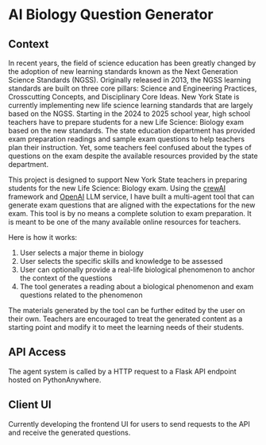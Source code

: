 # AI Biology Question Generator

## Context
In recent years, the field of science education has been greatly changed by the adoption of new learning standards known as the Next Generation Science Standards (NGSS). Originally released in 2013, the NGSS learning standards are built on three core pillars: Science and Engineering Practices, Crosscutting Concepts, and Disciplinary Core Ideas. New York State is currently implementing new life science learning standards that are largely based on the NGSS. Starting in the 2024 to 2025 school year, high school teachers have to prepare students for a new Life Science: Biology exam based on the new standards. The state education department has provided exam preparation readings and sample exam questions to help teachers plan their instruction. Yet, some teachers feel confused about the types of questions on the exam despite the available resources provided by the state department. 

This project is designed to support New York State teachers in preparing students for the new Life Science: Biology exam. Using the [crewAI](https://crewai.com) framework and [OpenAI](https://platform.openai.com/docs/overview) LLM service, I have built a multi-agent tool that can generate exam questions that are aligned with the expectations for the new exam. This tool is by no means a complete solution to exam preparation. It is meant to be one of the many available online resources for teachers.

Here is how it works:

1. User selects a major theme in biology
2. User selects the specific skills and knowledge to be assessed
3. User can optionally provide a real-life biological phenomenon to anchor the context of the questions
4. The tool generates a reading about a biological phenomenon and exam questions related to the phenomenon

The materials generated by the tool can be further edited by the user on their own. Teachers are encouraged to treat the generated content as a starting point and modify it to meet the learning needs of their students.

## API Access
The agent system is called by a HTTP request to a Flask API endpoint hosted on PythonAnywhere.

## Client UI
Currently developing the frontend UI for users to send requests to the API and receive the generated questions.